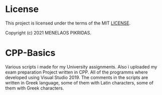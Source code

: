 # License

This project is licensed under the terms of the MIT [LICENSE](https://github.com/Pikridas/CPP-Basics/blob/master/LICENSE).

Copyright (c) 2021 MENELAOS PIKRIDAS.

# CPP-Basics
Various scripts i made for my University assignments. Also i uploaded my exam preparation Project written in CPP. 
All of the programms where developed using Visual Studio 2019.
The comments in the scripts are written in Greek language, some of them with Latin characters, some of them with Greek characters.
